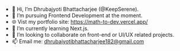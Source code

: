 - 👋 Hi, I’m Dhrubajyoti Bhattacharjee (@KeepSerene).
- 👀 I’m pursuing Frontend Development at the moment.
- 🌐 Vist my portfolio site: https://math-to-dev.vercel.app/
- 🌱 I’m currently learning Next.js.
- 💞️ I’m looking to collaborate on front-end or UI/UX related projects.
- 📫 Email me: dhrubajyotibhattacharjee182@gmail.com

<!---
KeepSerene/KeepSerene is a ✨ special ✨ repository because its `README.md` (this file) appears on your GitHub profile.
You can click the Preview link to take a look at your changes.
--->

